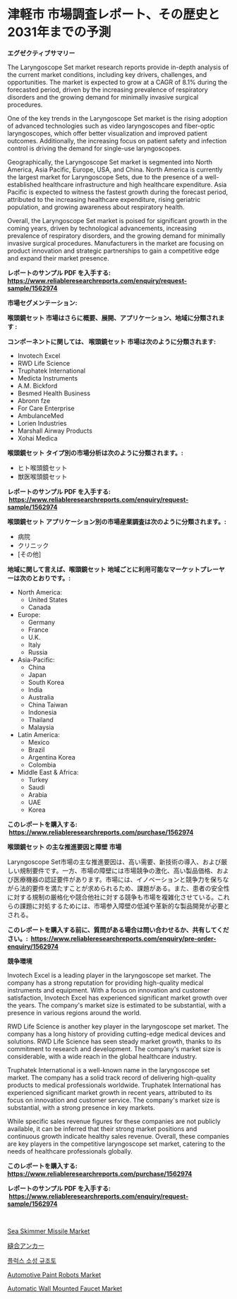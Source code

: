 <p><h1>津軽市 市場調査レポート、その歴史と2031年までの予測</h1></p><p><strong>エグゼクティブサマリー</strong></p>
<p><p>The Laryngoscope Set market research reports provide in-depth analysis of the current market conditions, including key drivers, challenges, and opportunities. The market is expected to grow at a CAGR of 8.1% during the forecasted period, driven by the increasing prevalence of respiratory disorders and the growing demand for minimally invasive surgical procedures.</p><p>One of the key trends in the Laryngoscope Set market is the rising adoption of advanced technologies such as video laryngoscopes and fiber-optic laryngoscopes, which offer better visualization and improved patient outcomes. Additionally, the increasing focus on patient safety and infection control is driving the demand for single-use laryngoscopes.</p><p>Geographically, the Laryngoscope Set market is segmented into North America, Asia Pacific, Europe, USA, and China. North America is currently the largest market for Laryngoscope Sets, due to the presence of a well-established healthcare infrastructure and high healthcare expenditure. Asia Pacific is expected to witness the fastest growth during the forecast period, attributed to the increasing healthcare expenditure, rising geriatric population, and growing awareness about respiratory health.</p><p>Overall, the Laryngoscope Set market is poised for significant growth in the coming years, driven by technological advancements, increasing prevalence of respiratory disorders, and the growing demand for minimally invasive surgical procedures. Manufacturers in the market are focusing on product innovation and strategic partnerships to gain a competitive edge and expand their market presence.</p></p>
<p><strong>レポートのサンプル PDF を入手する: <a href="https://www.reliableresearchreports.com/enquiry/request-sample/1562974">https://www.reliableresearchreports.com/enquiry/request-sample/1562974</a></strong></p>
<p><strong>市場セグメンテーション:</strong></p>
<p><strong> 喉頭鏡セット 市場はさらに概要、展開、アプリケーション、地域に分類されます :</strong></p>
<p><strong>コンポーネントに関しては、 喉頭鏡セット 市場は次のように分類されます: &nbsp;</strong></p>
<p><ul><li>Invotech Excel</li><li>RWD Life Science</li><li>Truphatek International</li><li>Medicta Instruments</li><li>A.M. Bickford</li><li>Besmed Health Business</li><li>Abronn fze</li><li>For Care Enterprise</li><li>AmbulanceMed</li><li>Lorien Industries</li><li>Marshall Airway Products</li><li>Xohai Medica</li></ul></p>
<p><strong> 喉頭鏡セット タイプ別の市場分析は次のように分類されます。:</strong></p>
<p><ul><li>ヒト喉頭鏡セット</li><li>獣医喉頭鏡セット</li></ul></p>
<p><strong>レポートのサンプル PDF を入手する: &nbsp;<a href="https://www.reliableresearchreports.com/enquiry/request-sample/1562974">https://www.reliableresearchreports.com/enquiry/request-sample/1562974</a></strong></p>
<p><strong> 喉頭鏡セット アプリケーション別の市場産業調査は次のように分類されます。:</strong></p>
<p><ul><li>病院</li><li>クリニック</li><li>[その他]</li></ul></p>
<p><strong>地域に関して言えば、喉頭鏡セット 地域ごとに利用可能なマーケットプレーヤーは次のとおりです。:</strong></p>
<p><ul>
    <li>
        North America:
        <ul>
            <li>United States</li>
            <li>Canada</li>
        </ul>
    </li>
    <li>
        Europe:
        <ul>
            <li>Germany</li>
            <li>France</li>
            <li>U.K.</li>
            <li>Italy</li>
            <li>Russia</li>
        </ul>
    </li>
    <li>
        Asia-Pacific:
        <ul>
            <li>China</li>
            <li>Japan</li>
            <li>South Korea</li>
            <li>India</li>
            <li>Australia</li>
            <li>China Taiwan</li>
            <li>Indonesia</li>
            <li>Thailand</li>
            <li>Malaysia</li>
        </ul>
    </li>
    <li>
        Latin America:
        <ul>
            <li>Mexico</li>
            <li>Brazil</li>
            <li>Argentina Korea</li>
            <li>Colombia</li>
        </ul>
    </li>
    <li>
        Middle East & Africa:
        <ul>
            <li>Turkey</li>
            <li>Saudi</li>
            <li>Arabia</li>
            <li>UAE</li>
            <li>Korea</li>
        </ul>
    </li>
    </ul></p>
<p><strong>このレポートを購入する: &nbsp;<a href="https://www.reliableresearchreports.com/purchase/1562974">https://www.reliableresearchreports.com/purchase/1562974</a></strong></p>
<p><strong>喉頭鏡セット の主な推進要因と障壁 市場</strong></p>
<p><p>Laryngoscope Set市場の主な推進要因は、高い需要、新技術の導入、および厳しい規制要件です。一方、市場の障壁には市場競争の激化、高い製品価格、および医療機器の認証要件があります。市場には、イノベーションと競争力を保ちながら法的要件を満たすことが求められるため、課題がある。また、患者の安全性に対する規制の厳格化や競合他社に対する競争も市場を複雑化させている。これらの課題に対処するためには、市場参入障壁の低減や革新的な製品開発が必要とされる。</p></p>
<p><strong>このレポートを購入する前に、質問がある場合は問い合わせるか、共有してください。:&nbsp; <a href="https://www.reliableresearchreports.com/enquiry/pre-order-enquiry/1562974">https://www.reliableresearchreports.com/enquiry/pre-order-enquiry/1562974</a></strong></p>
<p><strong>競争環境</strong></p>
<p><p>Invotech Excel is a leading player in the laryngoscope set market. The company has a strong reputation for providing high-quality medical instruments and equipment. With a focus on innovation and customer satisfaction, Invotech Excel has experienced significant market growth over the years. The company's market size is estimated to be substantial, with a presence in various regions around the world.</p><p>RWD Life Science is another key player in the laryngoscope set market. The company has a long history of providing cutting-edge medical devices and solutions. RWD Life Science has seen steady market growth, thanks to its commitment to research and development. The company's market size is considerable, with a wide reach in the global healthcare industry.</p><p>Truphatek International is a well-known name in the laryngoscope set market. The company has a solid track record of delivering high-quality products to medical professionals worldwide. Truphatek International has experienced significant market growth in recent years, attributed to its focus on innovation and customer service. The company's market size is substantial, with a strong presence in key markets.</p><p>While specific sales revenue figures for these companies are not publicly available, it can be inferred that their strong market positions and continuous growth indicate healthy sales revenue. Overall, these companies are key players in the competitive laryngoscope set market, catering to the needs of healthcare professionals globally.</p></p>
<p><strong>このレポートを購入する: &nbsp; <a href="https://www.reliableresearchreports.com/purchase/1562974">https://www.reliableresearchreports.com/purchase/1562974</a></strong></p>
<p><strong>レポートのサンプル PDF を入手する: &nbsp;<a href="https://www.reliableresearchreports.com/enquiry/request-sample/1562974">https://www.reliableresearchreports.com/enquiry/request-sample/1562974</a></strong><strong></strong></p>
<p>&nbsp;</p>
<p><p><a href="https://view.publitas.com/reportprime-1/sea-skimmer-missile-market-research-report-provides-critical-insights-that-can-help-shape-business-development-and-investment-strategies/">Sea Skimmer Missile Market</a></p><p><a href="https://medium.com/@briaabshire64/%E7%B3%B8%E3%82%A2%E3%83%B3%E3%82%AB%E3%83%BC%E5%B8%82%E5%A0%B4-2031%E5%B9%B4%E3%81%BE%E3%81%A7%E3%81%AE%E5%8B%95%E5%90%91-%E4%BA%88%E6%B8%AC-%E7%AB%B6%E4%BA%89%E5%88%86%E6%9E%90-8bf5ef4ace81">縫合アンカー</a></p><p><a href="https://github.com/crfsywufhm81415/Market-Research-Report-List-1/blob/main/66423274655.md">플럭스 소성 규조토</a></p><p><a href="https://view.publitas.com/reportprime-1/automotive-paint-robots-market-dynamics-2024-2031-also-about-its-market-trends-projections-and-opportunities/">Automotive Paint Robots Market</a></p><p><a href="https://github.com/RickHolmes3/Market-Research-Report-List-4/blob/main/automatic-wall-mounted-faucet-market.md">Automatic Wall Mounted Faucet Market</a></p></p>